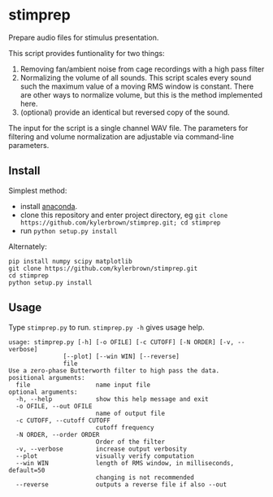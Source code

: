 stimprep
========

Prepare audio files for stimulus presentation.

This script provides funtionality for two things:

1. Removing fan/ambient noise from cage recordings with a high pass filter
2. Normalizing the volume of all sounds. This script scales every sound such the maximum value of a moving RMS window is constant. There are other ways to normalize volume, but this is the method implemented here.
3. (optional) provide an identical but reversed copy of the sound.

The input for the script is a single channel WAV file. The parameters for filtering and volume normalization are adjustable via command-line parameters.


Install
-----------
Simplest method:
+ install [anaconda](https://store.continuum.io/cshop/anaconda/).
+ clone this repository and enter project directory, eg `git clone https://github.com/kylerbrown/stimprep.git; cd stimprep`
+ run `python setup.py install`


Alternately:

    pip install numpy scipy matplotlib
	git clone https://github.com/kylerbrown/stimprep.git
	cd stimprep
	python setup.py install


Usage
-------

Type `stimprep.py` to run. `stimprep.py -h` gives usage help.

    usage: stimprep.py [-h] [-o OFILE] [-c CUTOFF] [-N ORDER] [-v, --verbose]
                   [--plot] [--win WIN] [--reverse]
                   file
    Use a zero-phase Butterworth filter to high pass the data.
    positional arguments:
      file                  name input file
    optional arguments:
      -h, --help            show this help message and exit
      -o OFILE, --out OFILE
                            name of output file
      -c CUTOFF, --cutoff CUTOFF
                            cutoff frequency
      -N ORDER, --order ORDER
                            Order of the filter
      -v, --verbose         increase output verbosity
      --plot                visually verify computation
      --win WIN             length of RMS window, in milliseconds, default=50
                            changing is not recommended
      --reverse             outputs a reverse file if also --out
